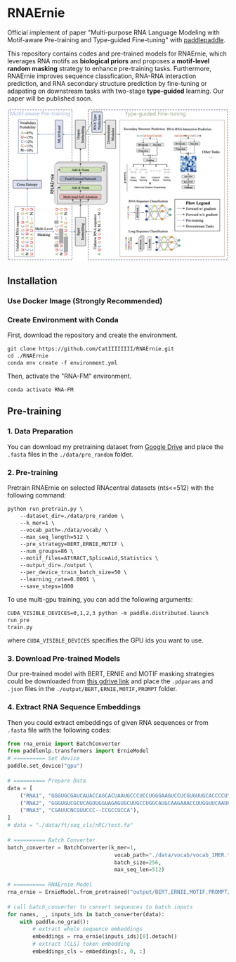 # RNAErnie
Official implement of paper "Multi-purpose RNA Language Modeling with Motif-aware Pre-training and Type-guided Fine-tuning" with [paddlepaddle](https://github.com/PaddlePaddle/Paddle/tree/develop).

This repository contains codes and pre-trained models for RNAErnie, which leverages RNA motifs as **biological priors** and proposes a **motif-level random masking** strategy to enhance pre-training tasks. Furthermore, RNAErnie improves sequence classfication, RNA-RNA interaction prediction, and RNA secondary structure prediction by fine-tuning or adapating on downstream tasks with two-stage **type-guided** learning. Our paper will be published soon.

![Overview](./images/overview.png)


## Installation <a name="Installation"></a>
### Use Docker Image (Strongly Recommended) <a name="Use_docker_image"></a>

### Create Environment with Conda <a name="Setup_Environment"></a>

First, download the repository and create the environment.
```
git clone https://github.com/CatIIIIIIII/RNAErnie.git
cd ./RNAErnie
conda env create -f environment.yml
```
Then, activate the "RNA-FM" environment.
```
conda activate RNA-FM
```

## Pre-training <a name="Pre-training"></a>
### 1. Data Preparation <a name="Data_Preparation"></a>
You can download my pretraining dataset from [Google Drive](https://drive.google.com/file/d/17nGJz0NW-Kd_Z3wAFhzeW5AUNAka6Yed/view?usp=sharing) and place the `.fasta` files in the `./data/pre_random` folder.

### 2. Pre-training <a name="Pre-training"></a>
Pretrain RNAErnie on selected RNAcentral datasets (nts<=512) with the following command:
```
python run_pretrain.py \
    --dataset_dir=./data/pre_random \
    --k_mer=1 \
    --vocab_path=./data/vocab/ \
    --max_seq_length=512 \
    --pre_strategy=BERT,ERNIE,MOTIF \
    --num_groups=86 \
    --motif_files=ATtRACT,SpliceAid,Statistics \
    --output_dir=./output \
    --per_device_train_batch_size=50 \
    --learning_rate=0.0001 \
    --save_steps=1000
```
To use multi-gpu training, you can add the following arguments:
```
CUDA_VISIBLE_DEVICES=0,1,2,3 python -m paddle.distributed.launch run_pre
train.py 
```
where `CUDA_VISIBLE_DEVICES` specifies the GPU ids you want to use.
### 3. Download Pre-trained Models <a name="Download_Pre-trained_Models"></a>
Our pre-trained model with BERT, ERNIE and MOTIF masking strategies could be downloaded from [this gdrive link](https://drive.google.com/drive/folders/1Ls5k7hv83BLRTznB4XcegIa2yKkU40Ls?usp=drive_link) and place the `.pdparams` and `.json` files in the `./output/BERT,ERNIE,MOTIF,PROMPT` folder.

### 4. Extract RNA Sequence Embeddings <a name="RNA_sequence_embedding"></a>

Then you could extract embeddings of given RNA sequences or from `.fasta` file with the following codes:
```python
from rna_ernie import BatchConverter
from paddlenlp.transformers import ErnieModel
# ========== Set device
paddle.set_device("gpu")

# ========== Prepare Data
data = [
    ("RNA1", "GGGUGCGAUCAUACCAGCACUAAUGCCCUCCUGGGAAGUCCUCGUGUUGCACCCCU"),
    ("RNA2", "GGGUGUCGCUCAGUUGGUAGAGUGCUUGCCUGGCAUGCAAGAAACCUUGGUUCAAUCCCCAGCACUGCA"),
    ("RNA3", "CGAUUCNCGUUCCC--CCGCCUCCA"),
]
# data = "./data/ft/seq_cls/nRC/test.fa"

# ========== Batch Converter
batch_converter = BatchConverter(k_mer=1,
                                  vocab_path="./data/vocab/vocab_1MER.txt",
                                  batch_size=256,
                                  max_seq_len=512)

# ========== RNAErnie Model
rna_ernie = ErnieModel.from_pretrained("output/BERT,ERNIE,MOTIF,PROMPT/checkpoint_final/")

# call batch_converter to convert sequences to batch inputs
for names, _, inputs_ids in batch_converter(data):
    with paddle.no_grad():
        # extract whole sequence embeddings
        embeddings = rna_ernie(inputs_ids)[0].detach()
        # extract [CLS] token embedding
        embeddings_cls = embeddings[:, 0, :]
```


